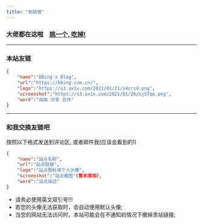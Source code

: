 ```yaml
---
title: "友链墙"
---
```


### 大佬都在这啦 &nbsp;&nbsp; <a href="javascript:void(0);" class="friend-rand">挑一个, 吃掉!</a>

<div class="flink" id="article-container">
<div class="friend-list-div frind-real" >
</div>
</div>

---

### 本站友链

```JSON
{
    "name":"BBing's Blog",
    "url":"https://bbing.com.cn/",
    "logo":"https://s3.ax1x.com/2021/01/21/s4crsU.png",
    "screenshot":"https://s3.ax1x.com/2021/01/26/sjSTqe.png",
    "word":"自由 分享 合作"
}
```

---

### 和我交换友链吧

按照以下格式发送到评论区, 或者邮件我(应该会看到的!)

```JSON
{
    "name":"站点名称",
    "url":"站点链接",
    "logo":"站点图标或个人头像",
    "screenshot":"站点截图"(暂未添加),
    "word":"站点描述"
}
```

- 请务必使用英文双引号!!!
- 若您的头像无法获取时，会自动使用默认头像;
- 当您的网站无法访问时，本站可能会在不通知的情况下撤掉贵站链接;
